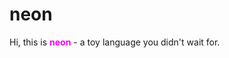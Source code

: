# neon
Hi, this is <span style="color:rgb(240,0,255)">**neon**</span> - a toy language you didn't wait for.
